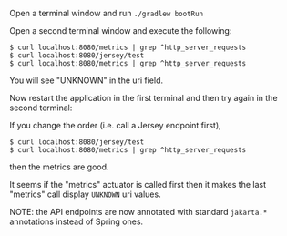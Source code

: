Open a terminal window and run `./gradlew bootRun`

Open a second terminal window and execute the following:

```
$ curl localhost:8080/metrics | grep ^http_server_requests
$ curl localhost:8080/jersey/test
$ curl localhost:8080/metrics | grep ^http_server_requests
```

You will see "UNKNOWN" in the uri field.


Now restart the application in the first terminal and then try again in the second terminal:

If you change the order (i.e. call a Jersey endpoint first), 

```
$ curl localhost:8080/jersey/test
$ curl localhost:8080/metrics | grep ^http_server_requests
```

then the metrics are good.

It seems if the "metrics" actuator is called first then it makes the last "metrics" call display `UNKNOWN` uri values.

NOTE: the API endpoints are now annotated with standard `jakarta.*` annotations instead of Spring ones.
